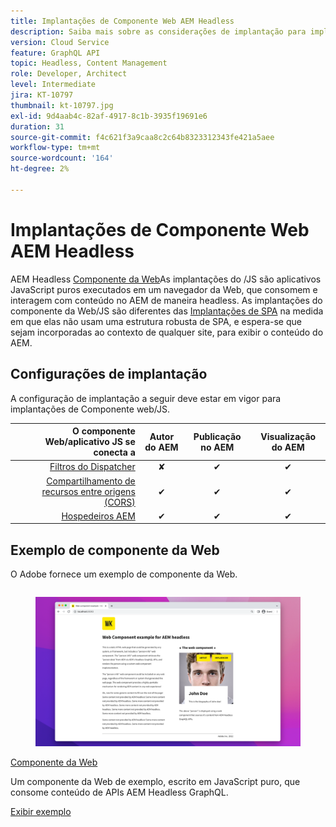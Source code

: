 ```yaml
---
title: Implantações de Componente Web AEM Headless
description: Saiba mais sobre as considerações de implantação para implantações headless de AEM baseadas em Web Component/JS puro.
version: Cloud Service
feature: GraphQL API
topic: Headless, Content Management
role: Developer, Architect
level: Intermediate
jira: KT-10797
thumbnail: kt-10797.jpg
exl-id: 9d4aab4c-82af-4917-8c1b-3935f19691e6
duration: 31
source-git-commit: f4c621f3a9caa8c2c64b8323312343fe421a5aee
workflow-type: tm+mt
source-wordcount: '164'
ht-degree: 2%

---
```


# Implantações de Componente Web AEM Headless

AEM Headless [Componente da Web](https://developer.mozilla.org/en-US/docs/Web/Web_Components)As implantações do /JS são aplicativos JavaScript puros executados em um navegador da Web, que consomem e interagem com conteúdo no AEM de maneira headless. As implantações do componente da Web/JS são diferentes das [Implantações de SPA](./spa.md) na medida em que elas não usam uma estrutura robusta de SPA, e espera-se que sejam incorporadas ao contexto de qualquer site, para exibir o conteúdo do AEM.


## Configurações de implantação

A configuração de implantação a seguir deve estar em vigor para implantações de Componente web/JS.

| O componente Web/aplicativo JS se conecta a | Autor do AEM | Publicação no AEM | Visualização do AEM |
|---------------------------------------------------:|:----------:|:-----------:|:-----------:|
| [Filtros do Dispatcher](./configurations/dispatcher-filters.md) | ✘ | ✔ | ✔ |
| [Compartilhamento de recursos entre origens (CORS)](./configurations/cors.md) | ✔ | ✔ | ✔ |
| [Hospedeiros AEM](./configurations/aem-hosts.md) | ✔ | ✔ | ✔ |

## Exemplo de componente da Web

O Adobe fornece um exemplo de componente da Web.

<div class="columns is-multiline">
    <!-- Web Component -->
    <div class="column is-half-tablet is-half-desktop is-one-third-widescreen" aria-label="Web Component" tabindex="0">
       <div class="card">
           <div class="card-image">
               <figure class="image is-16by9">
                   <a href="../example-apps/web-component.md" title="Componente da Web" tabindex="-1">
                       <img class="is-bordered-r-small" src="../example-apps/assets/web-component/web-component-card.png" alt="Componente da Web">
                   </a>
               </figure>
           </div>
           <div class="card-content is-padded-small">
               <div class="content">
                   <p class="headline is-size-6 has-text-weight-bold"><a href="../example-apps/web-component.md" title="Componente da Web">Componente da Web</a></p>
                   <p class="is-size-6">Um componente da Web de exemplo, escrito em JavaScript puro, que consome conteúdo de APIs AEM Headless GraphQL.</p>
                   <a href="../example-apps/web-component.md" class="spectrum-Button spectrum-Button--outline spectrum-Button--primary spectrum-Button--sizeM">
                       <span class="spectrum-Button-label has-no-wrap has-text-weight-bold">Exibir exemplo</span>
                   </a>
               </div>
           </div>
       </div>
    </div>
</div>
